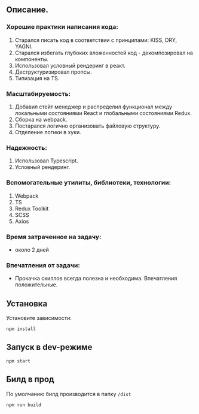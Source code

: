 ## Описание.
### Хорошие практики написания кода:
1. Старался писать код в соответствии с принципами: KISS, DRY, YAGNI.
2. Старался избегать глубоких вложенностей код - декомпозировал на компоненты.
3. Использовал условный рендеринг в реакт.
4. Деструктуризировал пропсы.
5. Типизация на TS.
### Масштабируемость:
1. Добавил стейт менеджер и распределил функционал между локальными состояниями React и глобальными состояниями Redux.
2. Сборка на webpack.
3. Постарался логично организовать файловую структуру.
4. Отделение логики в хуки.
### Надежность:
1. Использовал Typescript.
2. Условный рендеринг.
### Вспомогательные утилиты, библиотеки, технологии:
1. Webpack
2. TS
3. Redux Toolkit
4. SCSS
5. Axios
### Время затраченное на задачу:
* около 2 дней
### Впечатления от задачи:
* Прокачка скиллов всегда полезна и необходима. Впечатления положительные.

## Установка
Установите зависимости:
```
npm install
```
## Запуск в dev-режиме
```
npm start
```
## Билд в прод
По умолчанию билд производится в папку `/dist`
```
npm run build
```
